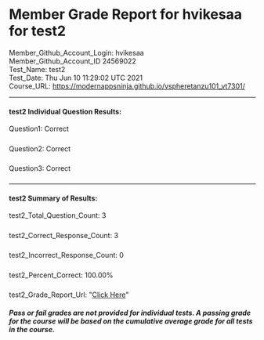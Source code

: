# Member Grade Report for hvikesaa for test2  
   
Member_Github_Account_Login: hvikesaa  
Member_Github_Account_ID 24569022  
Test_Name: test2  
Test_Date: Thu Jun 10 11:29:02 UTC 2021  
Course_URL: https://modernappsninja.github.io/vspheretanzu101_vt7301/  
   
---  
#### test2 Individual Question Results:  
Question1: Correct  
#####  
Question2: Correct  
#####  
Question3: Correct  
#####  
---  
#### test2 Summary of Results:  
test2_Total_Question_Count: 3  
#####  
test2_Correct_Response_Count: 3  
#####  
test2_Incorrect_Response_Count: 0  
#####  
test2_Percent_Correct: 100.00%  
#####  
test2_Grade_Report_Url: "[Click Here](https://github.com/modernappsninjas/hvikesaa/blob/main/static/userdata/courses/vspheretanzu101_vt7301/grade_report.pr1155.test2.md)"
##### Pass or fail grades are not provided for individual tests. A passing grade for the course will be based on the cumulative average grade for all tests in the course.  
